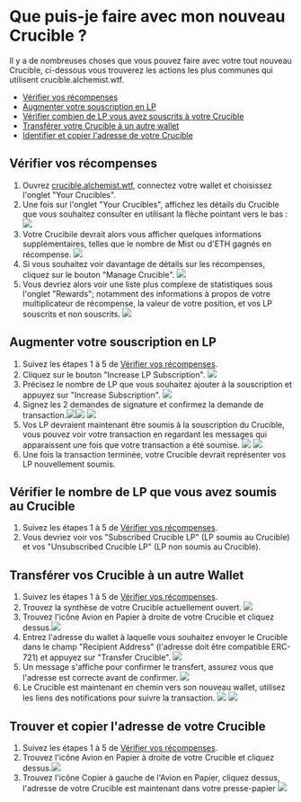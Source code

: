 # Que puis-je faire avec mon nouveau Crucible ?

Il y a de nombreuses choses que vous pouvez faire avec votre tout nouveau Crucible, ci-dessous vous trouverez les actions les plus communes qui utilisent crucible.alchemist.wtf.

* [Vérifier vos récompenses](what-can-i-do-with-my-new-crucible.md#checking-your-rewards)
* [Augmenter votre souscription en LP](what-can-i-do-with-my-new-crucible.md#increasing-your-lp-subscription)
* [Vérifier combien de LP vous avez souscrits à votre Crucible](what-can-i-do-with-my-new-crucible.md#checking-how-much-lp-youve-subscribed-to-your-crucible)
* [Transférer votre Crucible à un autre wallet](what-can-i-do-with-my-new-crucible.md#transferring-your-crucible-to-another-wallet)
* [Identifier et copier l'adresse de votre Crucible](what-can-i-do-with-my-new-crucible.md#locating-and-copying-your-crucible-address) 

## Vérifier vos récompenses

1. Ouvrez [crucible.alchemist.wtf](https://crucible.alchemist.wtf/), connectez votre wallet et choisissez l'onglet "Your Crucibles".
2. Une fois sur l'onglet "Your Crucibles", affichez les détails du Crucible que vous souhaitez consulter en utilisant la flèche pointant vers le bas : ![](../../.gitbook/assets/screenshot-2021-05-07-at-12.50.58.png) 
3. Votre Crucibile devrait alors vous afficher quelques informations supplémentaires, telles que le nombre de Mist ou d'ETH gagnés en récompense. ![](../../.gitbook/assets/screenshot-2021-05-07-at-12.50.42.png) 
4. Si vous souhaitez voir davantage de détails sur les récompenses, cliquez sur le bouton "Manage Crucible". ![](../../.gitbook/assets/screenshot-2021-05-07-at-12.51.04.png) 
5. Vous devriez alors voir une liste plus complexe de statistiques sous l'onglet "Rewards"; notamment des informations à propos de votre multiplicateur de récompense, la valeur de votre position, et vos LP souscrits et non souscrits.  ![](../../.gitbook/assets/screenshot-2021-05-07-at-12.51.22.png) 

## Augmenter votre souscription en LP

1. Suivez les étapes 1 à 5 de [Vérifier vos récompenses](what-can-i-do-with-my-new-crucible.md#checking-your-rewards).
2. Cliquez sur le bouton "Increase LP Subscription". ![](../../.gitbook/assets/screenshot-2021-05-07-at-12.51.36.png)
3. Précisez le nombre de LP que vous souhaitez ajouter à la souscription et appuyez sur "Increase Subscription". ![](../../.gitbook/assets/screenshot-2021-05-07-at-12.51.48.png) 
4. Signez les 2 demandes de signature et confirmez la demande de transaction.![](../../.gitbook/assets/screenshot-2021-05-07-at-12.51.59.png)![](../../.gitbook/assets/screenshot-2021-05-07-at-12.52.17.png) ![](../../.gitbook/assets/screenshot-2021-05-07-at-12.52.27.png) 
5. Vos LP devraient maintenant être soumis à la souscription du Crucible, vous pouvez voir votre transaction en regardant les messages qui apparaissent une fois que votre transaction a été soumise.  ![](../../.gitbook/assets/screenshot-2021-05-07-at-13.12.02.png) ![](../../.gitbook/assets/screenshot-2021-05-07-at-13.24.50.png) 
6. Une fois la transaction terminée, votre Crucible devrait représenter vos LP nouvellement soumis.

## Vérifier le nombre de LP que vous avez soumis au Crucible

1. Suivez les étapes 1 à 5 de [Vérifier vos récompenses](what-can-i-do-with-my-new-crucible.md#checking-your-rewards).
2. Vous devriez voir vos "Subscribed Crucible LP" \(LP soumis au Crucible\) et vos "Unsubscribed Crucible  LP" \(LP non soumis au Crucible\).

## Transférer vos Crucible à un autre Wallet

1. Suivez les étapes 1 à 5 de [Vérifier vos récompenses](what-can-i-do-with-my-new-crucible.md#checking-your-rewards).
2. Trouvez la synthèse de votre Crucible actuellement ouvert. ![](../../.gitbook/assets/screenshot-2021-05-07-at-12.55.42.png)
3. Trouvez l'icône Avion en Papier à droite de votre Crucible et cliquez dessus.![](../../.gitbook/assets/screenshot-2021-05-07-at-12.55.44.png) 
4. Entrez l'adresse du wallet à laquelle vous souhaitez envoyer le Crucible dans le champ "Recipient Address" \(l'adresse doit être compatible ERC-721\) et appuyez sur "Transfer Crucible". ![](../../.gitbook/assets/screenshot-2021-05-07-at-12.56.17.png) 
5. Un message s'affiche pour confirmer le transfert, assurez vous que l'adresse est correcte avant de confirmer. ![](../../.gitbook/assets/screenshot-2021-05-07-at-12.56.27.png) 
6. Le Crucible est maintenant en chemin vers son nouveau wallet, utilisez les liens des notifications pour suivre la transaction.  ![](../../.gitbook/assets/screenshot-2021-05-07-at-13.12.05.png) ![](../../.gitbook/assets/screenshot-2021-05-07-at-13.12.02.png) 

## Trouver et copier l'adresse de votre Crucible

1. Suivez les étapes 1 à 5 de [Vérifier vos récompenses](what-can-i-do-with-my-new-crucible.md#checking-your-rewards).
2. Trouvez l'icône Avion en Papier à droite de votre Crucible et cliquez dessus.![](../../.gitbook/assets/screenshot-2021-05-07-at-12.55.42.png)
3. Trouvez l'icône Copier à gauche de l'Avion en Papier, cliquez dessus, l'adresse de votre Crucible est maintenant dans votre presse-papier ![](../../.gitbook/assets/screenshot-2021-05-07-at-12.55.48.png)

#### 

